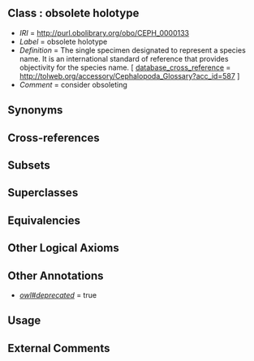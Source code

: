 
## Class : obsolete holotype

 * *IRI* = http://purl.obolibrary.org/obo/CEPH_0000133
 * *Label* = obsolete holotype
 * *Definition* = The single specimen designated to represent a species name. It is an international standard of reference that provides objectivity for the species name. [ [database_cross_reference](../../ef/oboInOwl#hasDbXref.md) = http://tolweb.org/accessory/Cephalopoda_Glossary?acc_id=587 ]
 * *Comment* = consider obsoleting

## Synonyms


## Cross-references


## Subsets


## Superclasses


## Equivalencies


## Other Logical Axioms


## Other Annotations

 * *[owl#deprecated](../../ed/owl#deprecated.md)* = true

## Usage


## External Comments

